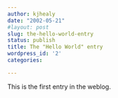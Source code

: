 ```yaml
---
author: kjhealy
date: "2002-05-21"
#layout: post
slug: the-hello-world-entry
status: publish
title: The "Hello World" entry
wordpress_id: '2'
categories:

---
```


This is the first entry in the weblog.
